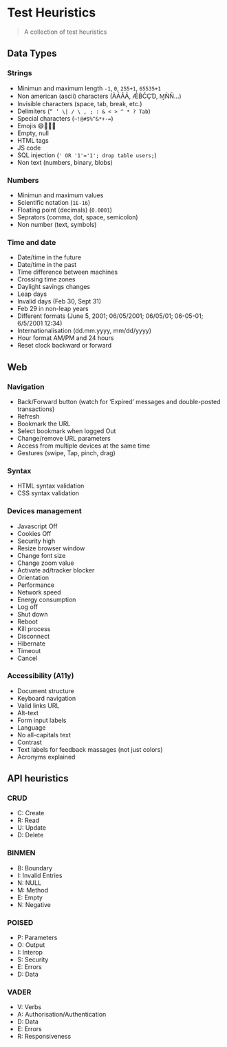 # Test Heuristics

> A collection of test heuristics

## Data Types

### Strings

- Minimun and maximum length `-1`, `0`, `255+1`, `65535+1`
- Non american (ascii) characters (ÀÁÂÃ, ǼḂČÇƊ, ⱮǸÑ...)
- Invisible characters (space, tab, break, etc.)
- Delimiters (`“ ‘ \| / \ , ; : & < > ^ * ? Tab`)
- Special characters (`~!@#$%^&*+-=`)
- Emojis 😄🎉🎁✨
- Empty, null
- HTML tags
- JS code
- SQL injection (`' OR '1'='1'; drop table users;`)
- Non text (numbers, binary, blobs)

### Numbers

- Minimun and maximum values
- Scientific notation (`1E-16`)
- Floating point (decimals) (`0.0001`)
- Seprators (comma, dot, space, semicolon)
- Non number (text, symbols)

### Time and date

- Date/time in the future
- Date/time in the past
- Time difference between machines
- Crossing time zones
- Daylight savings changes
- Leap days
- Invalid days (Feb 30, Sept 31)
- Feb 29 in non-leap years
- Different formats (June 5, 2001; 06/05/2001; 06/05/01; 06-05-01; 6/5/2001 12:34)
- Internationalisation (dd.mm.yyyy, mm/dd/yyyy)
- Hour format AM/PM and 24 hours
- Reset clock backward or forward

## Web

### Navigation

- Back/Forward button (watch for ‘Expired’ messages and double-posted transactions)
- Refresh
- Bookmark the URL
- Select bookmark when logged Out
- Change/remove URL parameters
- Access from multiple devices at the same time
- Gestures (swipe, Tap, pinch, drag)

### Syntax

- HTML syntax validation 
- CSS syntax validation

### Devices management

- Javascript Off
- Cookies Off
- Security high
- Resize browser window
- Change font size
- Change zoom value
- Activate ad/tracker blocker
- Orientation
- Performance
- Network speed
- Energy consumption
- Log off
- Shut down
- Reboot
- Kill process
- Disconnect
- Hibernate
- Timeout
- Cancel

### Accessibility (A11y)

- Document structure
- Keyboard navigation
- Valid links URL
- Alt-text
- Form input labels
- Language
- No all-capitals text
- Contrast
- Text labels for feedback massages (not just colors)
- Acronyms explained

## API heuristics

### CRUD

- C: Create
- R: Read
- U: Update
- D: Delete

### BINMEN

- B: Boundary
- I: Invalid Entries
- N: NULL
- M: Method
- E: Empty
- N: Negative

### POISED

- P: Parameters
- O: Output
- I: Interop
- S: Security
- E: Errors
- D: Data

### VADER

- V: Verbs
- A: Authorisation/Authentication
- D: Data
- E: Errors
- R: Responsiveness

